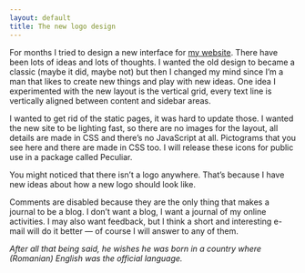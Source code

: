 ```yaml
---
layout: default
title: The new logo design
---
```


For months I tried to design a new interface for [my website](http://www.behance.net/gallery/Blog-Designs/550101). There have been lots of ideas and lots of thoughts. I wanted the old design to became a classic (maybe it did, maybe not) but then I changed my mind since I’m a man that likes to create new things and play with new ideas. One idea I experimented with the new layout is the vertical grid, every text line is vertically aligned between content and sidebar areas.

I wanted to get rid of the static pages, it was hard to update those. I wanted the new site to be lighting fast, so there are no images for the layout, all details are made in CSS and there’s no JavaScript at all. Pictograms that you see here and there are made in CSS too. I will release these icons for public use in a package called Peculiar.

You might noticed that there isn’t a logo anywhere. That’s because I have new ideas about how a new logo should look like.

Comments are disabled because they are the only thing that makes a journal to be a blog. I don’t want a blog, I want a journal of my online activities. I may also want feedback, but I think a short and interesting e-mail will do it better — of course I will answer to any of them.

*After all that being said, he wishes he was born in a country where (Romanian) English was the official language.*
